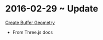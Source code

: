 2016-02-29 ~ Update
===


[Create Buffer Geometry]( http://jaanga.github.io/cookbook-threejs/functions/geometry/buffer-geometry/create-buffer-geometry-r1.html )

* From Three.js docs



